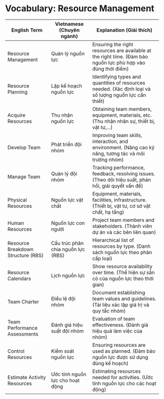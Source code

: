 # Vocabulary: Resource Management

| English Term                   | Vietnamese (Chuyên ngành)         | Explanation (Giải thích) |
|-------------------------------|-----------------------------------|-------------------------|
| Resource Management           | Quản lý nguồn lực                 | Ensuring the right resources are available at the right time. (Đảm bảo nguồn lực phù hợp vào đúng thời điểm) |
| Resource Planning              | Lập kế hoạch nguồn lực            | Identifying types and quantities of resources needed. (Xác định loại và số lượng nguồn lực cần thiết) |
| Acquire Resources             | Thu nhận nguồn lực                | Obtaining team members, equipment, materials, etc. (Thu nhận nhân sự, thiết bị, vật tư,...) |
| Develop Team                  | Phát triển đội nhóm               | Improving team skills, interaction, and environment. (Nâng cao kỹ năng, tương tác và môi trường nhóm) |
| Manage Team                   | Quản lý đội nhóm                  | Tracking performance, feedback, resolving issues. (Theo dõi hiệu suất, phản hồi, giải quyết vấn đề) |
| Physical Resources            | Nguồn lực vật chất                | Equipment, materials, facilities, infrastructure. (Thiết bị, vật tư, cơ sở vật chất, hạ tầng) |
| Human Resources               | Nguồn lực con người               | Project team members and stakeholders. (Thành viên dự án và các bên liên quan) |
| Resource Breakdown Structure (RBS) | Cấu trúc phân chia nguồn lực (RBS) | Hierarchical list of resources by type. (Danh sách nguồn lực theo phân cấp loại) |
| Resource Calendars            | Lịch nguồn lực                    | Show resource availability over time. (Thể hiện sự sẵn có của nguồn lực theo thời gian) |
| Team Charter                  | Điều lệ đội nhóm                  | Document establishing team values and guidelines. (Tài liệu xác lập giá trị và quy tắc nhóm) |
| Team Performance Assessments  | Đánh giá hiệu suất đội nhóm       | Evaluation of team effectiveness. (Đánh giá hiệu quả làm việc của nhóm) |
| Control Resources             | Kiểm soát nguồn lực               | Ensuring resources are used as planned. (Đảm bảo nguồn lực được sử dụng đúng kế hoạch) |
| Estimate Activity Resources   | Ước tính nguồn lực cho hoạt động  | Estimating resources needed for activities. (Ước tính nguồn lực cho các hoạt động) | 